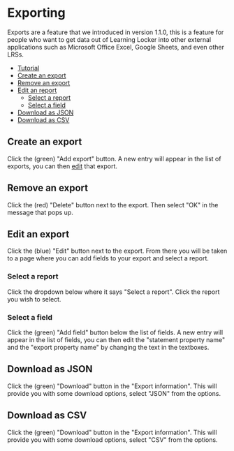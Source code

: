 ---
---

# Exporting

Exports are a feature that we introduced in version 1.1.0, this is a feature for people who want to get data out of Learning Locker into other external applications such as Microsoft Office Excel, Google Sheets, and even other LRSs.

- [Tutorial](http://learninglocker.net/2014/10/23/reports-and-exports-part-2/)
- [Create an export](#create-an-export)
- [Remove an export](#remove-an-export)
- [Edit an report](#edit-an-export)
  - [Select a report](#select-a-report)
  - [Select a field](#select-a-field)
- [Download as JSON](#download-as-json)
- [Download as CSV](#download-as-csv)

## Create an export
Click the (green) "Add export" button. A new entry will appear in the list of exports, you can then [edit](#edit-a-export) that export.

## Remove an export
Click the (red) "Delete" button next to the export. Then select "OK" in the message that pops up.

## Edit an export
Click the (blue) "Edit" button next to the export. From there you will be taken to a page where you can add fields to your export and select a report.

### Select a report
Click the dropdown below where it says "Select a report". Click the report you wish to select.

### Select a field
Click the (green) "Add field" button below the list of fields. A new entry will appear in the list of fields, you can then edit the "statement property name" and the "export property name" by changing the text in the textboxes.

## Download as JSON
Click the (green) "Download" button in the "Export information". This will provide you with some download options, select "JSON" from the options.

## Download as CSV
Click the (green) "Download" button in the "Export information". This will provide you with some download options, select "CSV" from the options.
